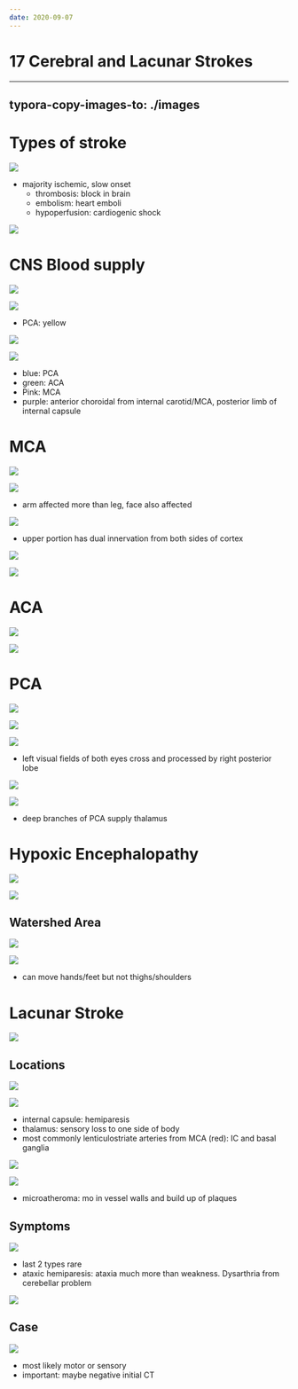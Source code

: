 ```yaml
---
date: 2020-09-07
---
```


# 17 Cerebral and Lacunar Strokes
---

## typora-copy-images-to: ./images

# Types of stroke

![](https://photos.thisispiggy.com/file/wikiFiles/62830F37-F571-4F35-8E69-3A9E6D55E45F.jpg)

- majority ischemic, slow onset
	- thrombosis: block in brain
	- embolism: heart emboli
	- hypoperfusion: cardiogenic shock

![](https://photos.thisispiggy.com/file/wikiFiles/16B32595-CA63-42E8-8702-F1E3CA0E6BB0.jpg)

# CNS Blood supply

![](https://photos.thisispiggy.com/file/wikiFiles/CF60EDB0-DA7C-4E17-A599-F6F29B88B13F.jpg)

![](https://photos.thisispiggy.com/file/wikiFiles/935454FF-0CE2-4E5A-BDC7-92F7C69FBA68.jpg)

- PCA: yellow

![](https://photos.thisispiggy.com/file/wikiFiles/807E8ADC-B9A4-425E-B146-927DBCC8069A.jpg)

![](https://photos.thisispiggy.com/file/wikiFiles/182710A2-7B1F-4058-86FE-3895A8594881.jpg)

- blue: PCA
- green: ACA
- Pink: MCA
- purple: anterior choroidal from internal carotid/MCA, posterior limb of internal capsule

# MCA

![](https://photos.thisispiggy.com/file/wikiFiles/9C4DDDAA-6CB7-4995-8872-729E0DE6AB72.jpg)

![](https://photos.thisispiggy.com/file/wikiFiles/3BEABF9A-3144-4A93-8104-A74DAC96F0D4.jpg)

- arm affected more than leg, face also affected

![](https://photos.thisispiggy.com/file/wikiFiles/D3718BFF-4C27-4B0E-ABD8-39743B341D57.jpg)

- upper portion has dual innervation from both sides of cortex

![](https://photos.thisispiggy.com/file/wikiFiles/71A671A3-5357-4C1E-AC45-FBEAD6204046.jpg)

![](https://photos.thisispiggy.com/file/wikiFiles/3B4990FA-4282-4FEA-9D31-9D2DE12B98AC.jpg)

# ACA

![](https://photos.thisispiggy.com/file/wikiFiles/00FBE1DA-6C49-4D4D-8AE7-C8C73F39992E.jpg)

![](https://photos.thisispiggy.com/file/wikiFiles/A3143801-7A2A-4F10-891D-DC4AEB2326A5.jpg)

# PCA

![](https://photos.thisispiggy.com/file/wikiFiles/9DEFA032-F1D0-492A-98EF-5E3FFD7A6393.jpg)

![](https://photos.thisispiggy.com/file/wikiFiles/29886421-D09C-4216-8E68-70DFBB221049.jpg)

![](https://photos.thisispiggy.com/file/wikiFiles/00E02026-2FF5-455C-B5B3-5C29184417A9.jpg)

- left visual fields of both eyes cross and processed by right posterior lobe

![](https://photos.thisispiggy.com/file/wikiFiles/05D1A39B-96EE-4EFA-9B83-828F992BF17F.jpg)

![](https://photos.thisispiggy.com/file/wikiFiles/F0902F90-527D-42B5-83FE-D4DB6743CB37.jpg)

- deep branches of PCA supply thalamus

# Hypoxic Encephalopathy

![](https://photos.thisispiggy.com/file/wikiFiles/33134AB7-A7B3-43AC-8E49-6246EB76D7F3.jpg)

![](https://photos.thisispiggy.com/file/wikiFiles/5193914A-B6BD-450A-8DD1-2E61BACF9AE1.jpg)

## Watershed Area

![](https://photos.thisispiggy.com/file/wikiFiles/78361608-DD94-41E5-AF18-0544596DA89C.jpg)

![](https://photos.thisispiggy.com/file/wikiFiles/C8882BB5-26EB-4901-BCB7-10794AD353D3.jpg)

- can move hands/feet but not thighs/shoulders

# Lacunar Stroke

![](https://photos.thisispiggy.com/file/wikiFiles/4DB38EC0-91B9-40AD-8F70-AEB506D5D5A3.jpg)

## Locations

![](https://photos.thisispiggy.com/file/wikiFiles/83DA0FE9-D517-4E3F-AC14-5F473E02AEE7.jpg)

![](https://photos.thisispiggy.com/file/wikiFiles/D703B6D0-8809-49FA-BBD4-B709ED891F1F.jpg)

- internal capsule: hemiparesis
- thalamus: sensory loss to one side of body
- most commonly lenticulostriate arteries from MCA (red): IC and basal ganglia

![](https://photos.thisispiggy.com/file/wikiFiles/5734380B-94A8-4F38-8257-DAA688DCA612.jpg)

![](https://photos.thisispiggy.com/file/wikiFiles/C3D42AA3-B03B-44D6-B085-A6CDA2FFBF77.jpg)

- microatheroma: mo in vessel walls and build up of plaques

## Symptoms

![](https://photos.thisispiggy.com/file/wikiFiles/55E0144A-DDF4-47B3-A96A-3CD29BD544DF.jpg)

- last 2 types rare
- ataxic hemiparesis: ataxia much more than weakness. Dysarthria from cerebellar problem

![](https://photos.thisispiggy.com/file/wikiFiles/D33D2EA0-F7FA-4C3C-AD04-3E9865982D11.jpg)

## Case

![](https://photos.thisispiggy.com/file/wikiFiles/5D276CAA-19A7-483C-BADE-3CDCBE0A6553.jpg)

- most likely motor or sensory
- important: maybe negative initial CT
